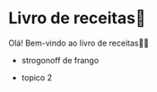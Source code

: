 # Livro de receitas:cookie:

Olá! Bem-vindo ao livro de receitas:haircut_woman:



- strogonoff de frango

- topico 2

  

